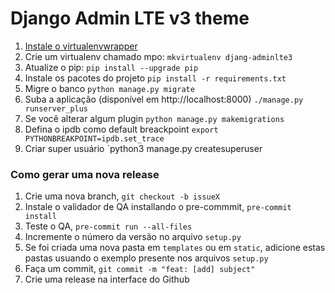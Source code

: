 # Django Admin LTE v3 theme

1. [Instale o virtualenvwrapper](https://virtualenvwrapper.readthedocs.io/en/latest/install.html)
2. Crie um virtualenv chamado mpo: `mkvirtualenv djang-adminlte3`
3. Atualize o pip: `pip install --upgrade pip`
4. Instale os pacotes do projeto `pip install -r requirements.txt`
5. Migre o banco `python manage.py migrate`
7. Suba a aplicação (disponível em http://localhost:8000) `./manage.py runserver_plus`
8. Se você alterar algum plugin `python manage.py makemigrations`
9. Defina o ipdb como default breackpoint `export PYTHONBREAKPOINT=ipdb.set_trace`
10. Criar super usuário `python3 manage.py createsuperuser

### Como gerar uma nova release

1. Crie uma nova branch, `git checkout -b issueX`
2. Instale o validador de QA installando o pre-commmit, `pre-commit install`
3. Teste o QA, `pre-commit run --all-files`
4. Incremente o número da versão no arquivo `setup.py`
5. Se foi criada uma nova pasta em `templates` ou em  `static`, adicione estas pastas usuando o exemplo presente nos arquivos `setup.py`
6. Faça um commit, `git commit -m "feat: [add] subject"`
7. Crie uma release na interface do Github
```
